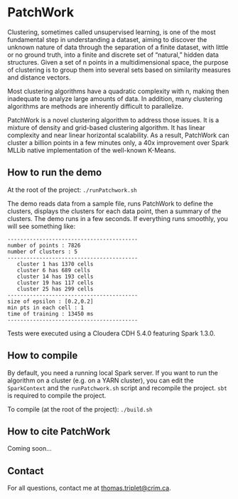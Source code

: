 # PatchWork

Clustering, sometimes called unsupervised learning, is one of the most fundamental step in understanding a dataset, aiming to discover the unknown nature of data through the separation of a finite dataset, with little or no ground truth, into a finite and discrete set of “natural,” hidden data structures. Given a set of n points in a multidimensional space, the purpose of clustering is to group them into several sets based on similarity measures and distance vectors.

Most clustering algorithms have a quadratic complexity with n, making then inadequate to analyze large amounts of data. In addition, many clustering algorithms are methods are inherently difficult to parallelize.

PatchWork is a novel clustering algorithm to address those issues. It is a mixture of density and grid-based clustering algorithm. It has linear complexity and near linear horizontal scalability. As a result, PatchWork can cluster a billion points in a few minutes only, a 40x improvement over Spark MLLib native implementation of the well-known K-Means.

## How to run the demo

At the root of the project:
``./runPatchwork.sh``

The demo reads data from a sample file, runs PatchWork to define the clusters, displays the clusters for each data point, then a summary of the clusters. The demo runs in a few seconds. If everything runs smoothly, you will see something like:

```
-----------------------------------------
number of points : 7826
number of clusters : 5
-----------------------------------------
   cluster 1 has 1370 cells
   cluster 6 has 689 cells
   cluster 14 has 193 cells
   cluster 19 has 117 cells
   cluster 25 has 299 cells
-----------------------------------------
size of epsilon : [0.2,0.2]
min pts in each cell : 1
time of training : 13450 ms
-----------------------------------------
```

Tests were executed using a Cloudera CDH 5.4.0 featuring Spark 1.3.0.

## How to compile

By default, you need a running local Spark server. If you want to run the algorithm on a cluster (e.g. on a YARN cluster), you can edit the ``SparkContext`` and the ``runPatchwork.sh`` script and recompile the project. ``sbt`` is required to compile the project.

To compile (at the root of the project): ``./build.sh``

## How to cite PatchWork

Coming soon...

## Contact

For all questions, contact me at thomas.triplet@crim.ca.
